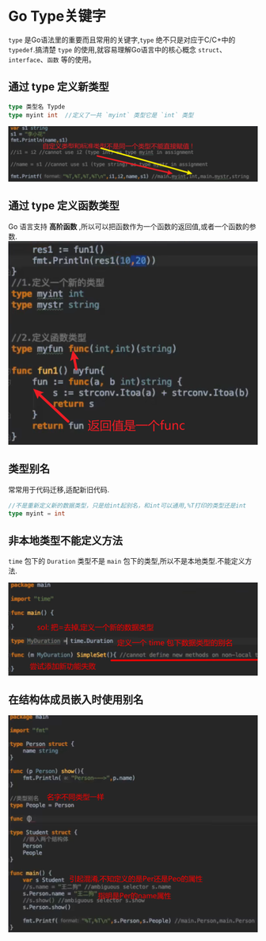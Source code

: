 # Go Type关键字
`type` 是Go语法里的重要而且常用的关键字,`type` 绝不只是对应于C/C+中的 `typedef`.搞清楚 `type` 的使用,就容易理解Go语言中的核心概念 `struct`、`interface`、`函数` 等的使用。

## 通过 type 定义新类型

```go
type 类型名 Typde
type myint int  //定义了一共 `myint` 类型它是 `int` 类型
```
![](type-2.png)  

## 通过 type 定义函数类型
Go 语言支持 **高阶函数** ,所以可以把函数作为一个函数的返回值,或者一个函数的参数.
![](type-1.png)  

## 类型别名
常常用于代码迁移,适配新旧代码.

```go
//不是重新定义新的数据类型，只是给int起别名，和int可以通用,%T打印的类型还是int
type myint = int 
```

## 非本地类型不能定义方法
`time` 包下的 `Duration` 类型不是 `main` 包下的类型,所以不是本地类型.不能定义方法.

![](type-3.png)  

## 在结构体成员嵌入时使用别名
![](type-4.png)  

